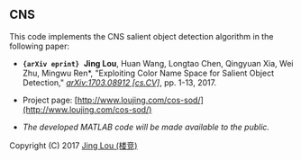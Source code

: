 ## CNS

This code implements the CNS salient object detection algorithm in the following paper:

 - **`{arXiv eprint}`**&nbsp;&nbsp;**Jing Lou**, Huan Wang, Longtao Chen, Qingyuan Xia, Wei Zhu, Mingwu Ren*, "Exploiting Color Name Space for Salient Object Detection," *[arXiv:1703.08912 [cs.CV]](https://arxiv.org/abs/1703.08912)*, pp. 1-13, 2017.

 - Project page: [http://www.loujing.com/cos-sod/](http://www.loujing.com/cos-sod/)
 - *The developed MATLAB code will be made available to the public.*

Copyright (C) 2017 [Jing Lou (楼竞)](http://www.loujing.com/)
